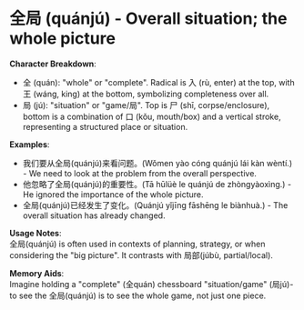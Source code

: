 # **全局 (quánjú) - Overall situation; the whole picture**

**Character Breakdown**:  
- 全 (quán): "whole" or "complete". Radical is 入 (rù, enter) at the top, with 王 (wáng, king) at the bottom, symbolizing completeness over all.  
- 局 (jú): "situation" or "game/局". Top is 尸 (shī, corpse/enclosure), bottom is a combination of 口 (kǒu, mouth/box) and a vertical stroke, representing a structured place or situation.

**Examples**:  
- 我们要从全局(quánjú)来看问题。(Wǒmen yào cóng quánjú lái kàn wèntí.) - We need to look at the problem from the overall perspective.  
- 他忽略了全局(quánjú)的重要性。(Tā hūlüè le quánjú de zhòngyàoxìng.) - He ignored the importance of the whole picture.  
- 全局(quánjú)已经发生了变化。(Quánjú yǐjīng fāshēng le biànhuà.) - The overall situation has already changed.

**Usage Notes**:  
全局(quánjú) is often used in contexts of planning, strategy, or when considering the "big picture". It contrasts with 局部(júbù, partial/local).

**Memory Aids**:  
Imagine holding a "complete" (全quán) chessboard "situation/game" (局jú)-to see the 全局(quánjú) is to see the whole game, not just one piece.